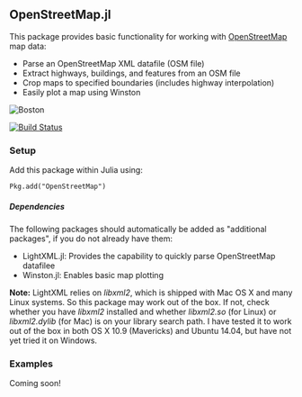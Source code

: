 ## OpenStreetMap.jl

This package provides basic functionality for working with [OpenStreetMap](http://www.openstreetmap.org) map data:
* Parse an OpenStreetMap XML datafile (OSM file)
* Extract highways, buildings, and features from an OSM file
* Crop maps to specified boundaries (includes highway interpolation)
* Easily plot a map using Winston

![Boston](http://i.imgur.com/1pofvuP.png)

[![Build Status](https://travis-ci.org/tedsteiner/OpenStreetMap.jl.png)](https://travis-ci.org/tedsteiner/OpenStreetMap.jl)

### Setup

Add this package within Julia using:

```
Pkg.add("OpenStreetMap")
```
##### Dependencies
The following packages should automatically be added as "additional packages", if you do not already have them:
* LightXML.jl: Provides the capability to quickly parse OpenStreetMap datafilee
* Winston.jl: Enables basic map plotting

**Note:** LightXML relies on *libxml2*, which is shipped with Mac OS X and many Linux systems. So this package may work out of the box. If not, check whether you have *libxml2* installed and whether *libxml2.so* (for Linux) or *libxml2.dylib* (for Mac) is on your library search path. I have tested it to work out of the box in both OS X 10.9 (Mavericks) and Ubuntu 14.04, but have not yet tried it on Windows.

### Examples
Coming soon!
